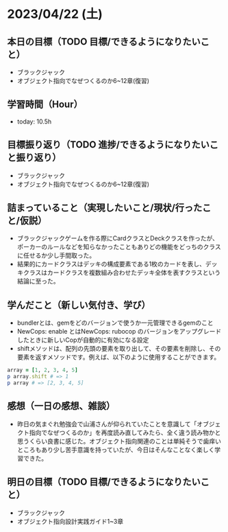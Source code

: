 # 2023/04/22 (土)

## 本日の目標（TODO 目標/できるようになりたいこと）

- ブラックジャック
- オブジェクト指向でなぜつくるのか6~12章(復習)

## 学習時間（Hour）

- today: 10.5h

## 目標振り返り（TODO 進捗/できるようになりたいこと振り返り）

- ブラックジャック
- オブジェクト指向でなぜつくるのか6~12章(復習)

## 詰まっていること（実現したいこと/現状/行ったこと/仮説）

- ブラックジャックゲームを作る際にCardクラスとDeckクラスを作ったが、ポーカーのルールなどを知らなかったこともありどの機能をどっちのクラスに任せるか少し手間取った。
- 結果的にカードクラスはデッキの構成要素である1枚のカードを表し、デッキクラスはカードクラスを複数組み合わせたデッキ全体を表すクラスという結論に至った。

## 学んだこと（新しい気付き、学び）

- bundlerとは、gemをどのバージョンで使うか一元管理できるgemのこと
- NewCops: enable とはNewCops: rubocop のバージョンをアップグレードしたときに新しいCopが自動的に有効になる設定
- shiftメソッドは、配列の先頭の要素を取り出して、その要素を削除し、その要素を返すメソッドです。例えば、以下のように使用することができます。
```ruby
array = [1, 2, 3, 4, 5]
p array.shift # => 1
p array # => [2, 3, 4, 5]
```

## 感想（一日の感想、雑談）

- 昨日の気まぐれ勉強会で山浦さんが仰られていたことを意識して「オブジェクト指向でなぜつくるのか」を再度読み直してみたら、全く違う読み物かと思うくらい良書に感じた。オブジェクト指向関連のことは単純そうで歯痒いところもあり少し苦手意識を持っていたが、今日はそんなことなく楽しく学習できた。

## 明日の目標（TODO 目標/できるようになりたいこと）

- ブラックジャック
- オブジェクト指向設計実践ガイド1~3章